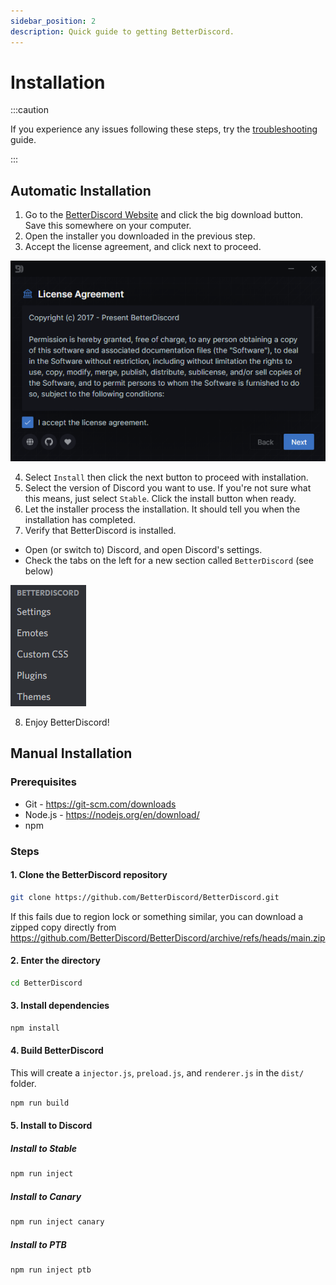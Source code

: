 ```yaml
---
sidebar_position: 2
description: Quick guide to getting BetterDiscord.
---
```


# Installation

:::caution

If you experience any issues following these steps, try the [troubleshooting](../troubleshooting/installation-issues) guide.

:::

## Automatic Installation

1. Go to the [BetterDiscord Website](https://betterdiscord.app) and click the big download button. Save this somewhere on your computer.
2. Open the installer you downloaded in the previous step.
3. Accept the license agreement, and click next to proceed.

![BetterDiscord Installer](./img/installer.png)

4. Select `Install` then click the next button to proceed with installation.
5. Select the version of Discord you want to use. If you're not sure what this means, just select `Stable`. Click the install button when ready.
6. Let the installer process the installation. It should tell you when the installation has completed.
7. Verify that BetterDiscord is installed.
  - Open (or switch to) Discord, and open Discord's settings.
  - Check the tabs on the left for a new section called `BetterDiscord` (see below)

![BetterDiscord Settings Tabs](./img/bd_settings_tabs.png)

8. Enjoy BetterDiscord!



## Manual Installation

### Prerequisites

- Git - https://git-scm.com/downloads
- Node.js - https://nodejs.org/en/download/
- npm

### Steps

#### 1. Clone the BetterDiscord repository
```sh
git clone https://github.com/BetterDiscord/BetterDiscord.git
```
If this fails due to region lock or something similar, you can download a zipped copy directly from https://github.com/BetterDiscord/BetterDiscord/archive/refs/heads/main.zip

#### 2. Enter the directory
```sh
cd BetterDiscord
```

#### 3. Install dependencies
```sh
npm install
```

#### 4. Build BetterDiscord

This will create a `injector.js`, `preload.js`, and `renderer.js` in the `dist/` folder.
```sh
npm run build
```

#### 5. Install to Discord

##### Install to Stable
```sh
npm run inject
```

##### Install to Canary
```sh
npm run inject canary
```

##### Install to PTB
```sh
npm run inject ptb
```